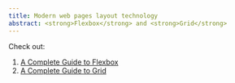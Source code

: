 ```yaml
---
title: Modern web pages layout technology
abstract: <strong>Flexbox</strong> and <strong>Grid</strong>
---
```


Check out:
1. [A Complete Guide to Flexbox](https://css-tricks.com/snippets/css/a-guide-to-flexbox/)
2. [A Complete Guide to Grid](https://css-tricks.com/snippets/css/complete-guide-grid/)
